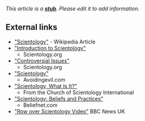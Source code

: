 *This article is a **[stub](http://www.theopedia.com/Category:Theopedia_stubs "Category:Theopedia stubs")**. Please edit it to add information.*
## External links

-   ["Scientology"](http://en.wikipedia.org/wiki/Scientology) -
    Wikipedia Article
-   ["Introduction to Scientology"](http://www.scientology.org/en_US/religion/presentation/pg006.html)
    - Scientology.org
-   ["Controversial Issues"](http://www.scientology.org/en_US/news-media/faq/pg043.html)
    - Scientology.org
-   ["Scientology"](http://www.avoidingevil.com/blog/archives/000283.htm)
    - Avoidingevil.com
-   ["Scientology, What Is It?"](http://www.whatisscientology.org/)
    - From the Church of Scientology International
-   ["Scientology: Beliefs and Practices"](http://www.beliefnet.com/story/80/story_8057_1.html)
    - Beliefnet.com
-   ["Row over Scientology Video"](http://news.bbc.co.uk/2/hi/programmes/panorama/6655207.stm)
    BBC News UK



